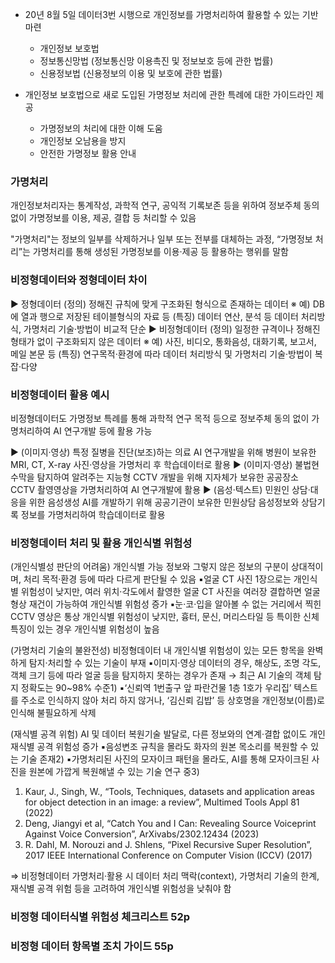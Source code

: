 


- 20년 8월 5일 데이터3번 시행으로 개인정보를 가명처리하여 활용할 수 있는 기반 마련
	- 개인정보 보호법
	- 정보통신망법 (정보통신망 이용촉진 및 정보보호 등에 관한 법률)
	- 신용정보법 (신용정보의 이용 및 보호에 관한 법률)

- 개인정보 보호법으로 새로 도입된 가명정보 처리에 관한 특례에 대한 가이드라인 제공
	- 가명정보의 처리에 대한 이해 도움
	- 개인정보 오남용을 방지
	- 안전한 가명정보 활용 안내


### 가명처리

개인정보처리자는 통계작성, 과학적 연구, 공익적 기록보존 등을 위하여 정보주체 동의없이 가명정보를 이용, 제공, 결합 등 처리할 수 있음


"가명처리"는 정보의 일부를 삭제하거나 일부 또는 전부를 대체하는 과정,
“가명정보 처리”는 가명처리를 통해 생성된 가명정보를 이용·제공 등 활용하는 행위를 말함

### 비정형데이터와 정형데이터 차이


▶ 정형데이터
(정의) 정해진 규칙에 맞게 구조화된 형식으로 존재하는 데이터
※ 예) DB에 열과 행으로 저장된 테이블형식의 자료 등
(특징) 데이터 연산, 분석 등 데이터 처리방식, 가명처리 기술·방법이 비교적 단순
▶ 비정형데이터
(정의) 일정한 규격이나 정해진 형태가 없이 구조화되지 않은 데이터
※ 예) 사진, 비디오, 통화음성, 대화기록, 보고서, 메일 본문 등
(특징) 연구목적·환경에 따라 데이터 처리방식 및 가명처리 기술·방법이 복잡·다양

### 비정형데이터 활용 예시
비정형데이터도 가명정보 특례를 통해 과학적 연구 목적 등으로 정보주체 동의 없이 가명처리하여 AI 연구개발 등에 활용 가능

▶ (이미지·영상) 특정 질병을 진단(보조)하는 의료 AI 연구개발을 위해 병원이 보유한 MRI, CT, X-ray 사진·영상을 가명처리 후 학습데이터로 활용
▶ (이미지·영상) 불법현수막을 탐지하여 알려주는 지능형 CCTV 개발을 위해 지자체가 보유한 공공장소 CCTV 촬영영상을 가명처리하여 AI 연구개발에 활용
▶ (음성·텍스트) 민원인 상담·대응을 위한 음성생성 AI를 개발하기 위해 공공기관이 보유한 민원상담 음성정보와 상담기록 정보를 가명처리하여 학습데이터로 활용

### 비정형데이터 처리 및 활용 개인식별 위험성

(개인식별성 판단의 어려움) 개인식별 가능 정보와 그렇지 않은 정보의 구분이 상대적이며, 처리 목적·환경 등에 따라 다르게 판단될 수 있음
▪얼굴 CT 사진 1장으로는 개인식별 위험성이 낮지만, 여러 위치·각도에서 촬영한 얼굴
CT 사진을 여러장 결합하면 얼굴형상 재건이 가능하여 개인식별 위험성 증가
▪눈·코·입을 알아볼 수 없는 거리에서 찍힌 CCTV 영상은 통상 개인식별 위험성이 낮지만, 흉터, 문신, 머리스타일 등 특이한 신체 특징이 있는 경우 개인식별 위험성이 높음


(가명처리 기술의 불완전성) 비정형데이터 내 개인식별 위험성이 있는 모든 항목을 완벽하게 탐지·처리할 수 있는 기술이 부재
▪이미지·영상 데이터의 경우, 해상도, 조명 각도, 객체 크기 등에 따라 얼굴 등을
탐지하지 못하는 경우가 존재 → 최근 AI 기술의 객체 탐지 정확도는 90~98% 수준1)
▪‘신뢰역 1번출구 앞 파란건물 1층 1호가 우리집’ 텍스트를 주소로 인식하지 않아 처리 하지 않거나, ‘김신뢰 김밥’ 등 상호명을 개인정보(이름)로 인식해 불필요하게 삭제


(재식별 공격 위험) AI 및 데이터 복원기술 발달로, 다른 정보와의 연계·결합 없이도 개인 재식별 공격 위험성 증가
▪음성변조 규칙을 몰라도 화자의 원본 목소리를 복원할 수 있는 기술 존재2)
▪가명처리된 사진의 모자이크 패턴을 몰라도, AI를 통해 모자이크된 사진을 원본에 가깝게 복원해낼 수 있는 기술 연구 중3)



1) Kaur, J., Singh, W., “Tools, Techniques, datasets and application areas for object detection in an image: a
review”, Multimed Tools Appl 81 (2022)
2) Deng, Jiangyi et al, “Catch You and I Can: Revealing Source Voiceprint Against Voice Conversion”,
ArXivabs/2302.12434 (2023)
3) R. Dahl, M. Norouzi and J. Shlens, “Pixel Recursive Super Resolution”, 2017 IEEE International Conference on
Computer Vision (ICCV) (2017)


⇒ 비정형데이터 가명처리·활용 시 데이터 처리 맥락(context), 가명처리 기술의 한계, 재식별 공격 위험 등을 고려하여 개인식별 위험성을 낮춰야 함



### 비정형 데이터식별 위험성 체크리스트 52p

### 비정형 데이터 항목별 조치 가이드 55p

